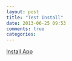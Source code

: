 ```yaml
---
layout: post
title: "Test Install"
date: 2013-06-25 09:53
comments: true
categories: 
---
```

<a href="itms-services://?action=download-manifest&url=http://devilmaycry4.github.io/images/yun.plist">Install App</a>